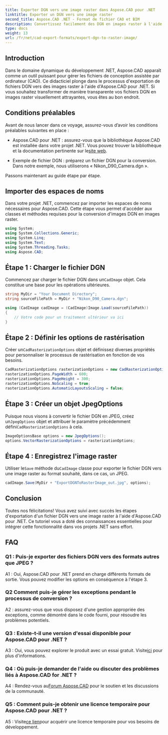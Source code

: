 ```yaml
---
title: Exporter DGN vers une image raster dans Aspose.CAD pour .NET
linktitle: Exporter un DGN vers une image raster
second_title: Aspose.CAD .NET - Format de fichier CAO et BIM
description: Convertissez facilement des DGN en images raster à l'aide d'Aspose.CAD pour .NET. Explorez le guide étape par étape et libérez la puissance de .NET dans la manipulation de fichiers CAO.
type: docs
weight: 13
url: /fr/net/cad-export-formats/export-dgn-to-raster-image/
---
```

## Introduction

Dans le domaine dynamique du développement .NET, Aspose.CAD apparaît comme un outil puissant pour gérer les fichiers de conception assistée par ordinateur (CAO). Ce didacticiel plonge dans le processus d'exportation de fichiers DGN vers des images raster à l'aide d'Aspose.CAD pour .NET. Si vous souhaitez transformer de manière transparente vos fichiers DGN en images raster visuellement attrayantes, vous êtes au bon endroit.

## Conditions préalables

Avant de nous lancer dans ce voyage, assurez-vous d’avoir les conditions préalables suivantes en place :

-  Aspose.CAD pour .NET : assurez-vous que la bibliothèque Aspose.CAD est installée dans votre projet .NET. Vous pouvez trouver la bibliothèque et la documentation pertinente sur le[site web](https://reference.aspose.com/cad/net/).

- Exemple de fichier DGN : préparez un fichier DGN pour la conversion. Dans notre exemple, nous utiliserons « Nikon_D90_Camera.dgn ».

Passons maintenant au guide étape par étape.

## Importer des espaces de noms

Dans votre projet .NET, commencez par importer les espaces de noms nécessaires pour Aspose.CAD. Cette étape vous permet d'accéder aux classes et méthodes requises pour la conversion d'images DGN en images raster.

```csharp
using System;
using System.Collections.Generic;
using System.Linq;
using System.Text;
using System.Threading.Tasks;
using Aspose.CAD;
```

## Étape 1 : Charger le fichier DGN

 Commencez par charger le fichier DGN dans un`CadImage` objet. Cela constitue une base pour les opérations ultérieures.

```csharp
string MyDir = "Your Document Directory";
string sourceFilePath = MyDir + "Nikon_D90_Camera.dgn";

using (CadImage cadImage = (CadImage)Image.Load(sourceFilePath))
{
    // Votre code pour un traitement ultérieur va ici
}
```

## Étape 2 : Définir les options de rastérisation

 Créer un`CadRasterizationOptions` objet et définissez diverses propriétés pour personnaliser le processus de rastérisation en fonction de vos besoins.

```csharp
CadRasterizationOptions rasterizationOptions = new CadRasterizationOptions();
rasterizationOptions.PageWidth = 600;
rasterizationOptions.PageHeight = 300;
rasterizationOptions.NoScaling = true;
rasterizationOptions.AutomaticLayoutsScaling = false;
```

## Étape 3 : Créer un objet JpegOptions

 Puisque nous visons à convertir le fichier DGN en JPEG, créez un`JpegOptions` objet et attribuer le paramètre précédemment défini`CadRasterizationOptions` à cela.

```csharp
ImageOptionsBase options = new JpegOptions();
options.VectorRasterizationOptions = rasterizationOptions;
```

## Étape 4 : Enregistrez l'image raster

 Utiliser le`Save` méthode du`CadImage` classe pour exporter le fichier DGN vers une image raster au format souhaité, dans ce cas, un JPEG.

```csharp
cadImage.Save(MyDir + "ExportDGNToRasterImage_out.jpg", options);
```

## Conclusion

Toutes nos félicitations! Vous avez suivi avec succès les étapes d'exportation d'un fichier DGN vers une image raster à l'aide d'Aspose.CAD pour .NET. Ce tutoriel vous a doté des connaissances essentielles pour intégrer cette fonctionnalité dans vos projets .NET sans effort.

## FAQ

### Q1 : Puis-je exporter des fichiers DGN vers des formats autres que JPEG ?

A1 : Oui, Aspose.CAD pour .NET prend en charge différents formats de sortie. Vous pouvez modifier les options en conséquence à l'étape 3.

### Q2 Comment puis-je gérer les exceptions pendant le processus de conversion ?

A2 : assurez-vous que vous disposez d'une gestion appropriée des exceptions, comme démontré dans le code fourni, pour résoudre les problèmes potentiels.

### Q3 : Existe-t-il une version d'essai disponible pour Aspose.CAD pour .NET ?

 A3 : Oui, vous pouvez explorer le produit avec un essai gratuit. Visite[ici](https://releases.aspose.com/) pour plus d'informations.

### Q4 : Où puis-je demander de l'aide ou discuter des problèmes liés à Aspose.CAD for .NET ?

 A4 : Rendez-vous au[Forum Aspose.CAD](https://forum.aspose.com/c/cad/19) pour le soutien et les discussions de la communauté.

### Q5 : Comment puis-je obtenir une licence temporaire pour Aspose.CAD pour .NET ?

 A5 : Visite[ce lien](https://purchase.aspose.com/temporary-license/)pour acquérir une licence temporaire pour vos besoins de développement.